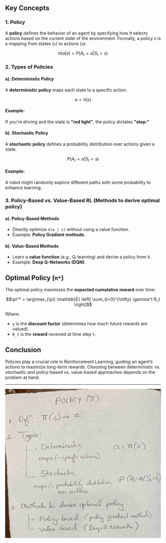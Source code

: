 ## Key Concepts



### 1. Policy
A **policy** defines the behavior of an agent by specifying how it selects actions based on the current state of the environment. 
Formally, a policy `π` is a mapping from states (`s`) to actions (`a`):

```math
\pi(a | s) = P(A_t = a | S_t = s)
```

### 2. Types of Policies

#### a). Deterministic Policy
A **deterministic policy** maps each state to a specific action:

```math
a = \pi(s)
```

#### Example:
If you're driving and the state is **"red light"**, the policy dictates **"stop."**

#### b). Stochastic Policy
A **stochastic policy** defines a probability distribution over actions given a state:

```math
P(A_t = a | S_t = s)
```

#### Example:
A robot might randomly explore different paths with some probability to enhance learning.

### 3. Policy-Based vs. Value-Based RL (Methods to derive optimal policy)

#### a). Policy-Based Methods
- Directly optimize `π(a | s)` without using a value function.
- Example: **Policy Gradient methods**.

#### b). Value-Based Methods
- Learn a **value function** (e.g., Q-learning) and derive a policy from it.
- Example: **Deep Q-Networks (DQN)**.

## Optimal Policy (`π*`)
The optimal policy maximizes the **expected cumulative reward** over time:

```math
\pi^* = \arg\max_{\pi} \mathbb{E} \left[ \sum_{t=0}^{\infty} \gamma^t R_t \right]
```

Where:
- `γ` is the **discount factor** (determines how much future rewards are valued).
- `R_t` is the **reward** received at time step `t`.

## Conclusion
Policies play a crucial role in Reinforcement Learning, guiding an agent’s actions to maximize long-term rewards. Choosing between deterministic vs. stochastic and policy-based vs. value-based approaches depends on the problem at hand.

---

![Policy](images/policy1.jpg)
